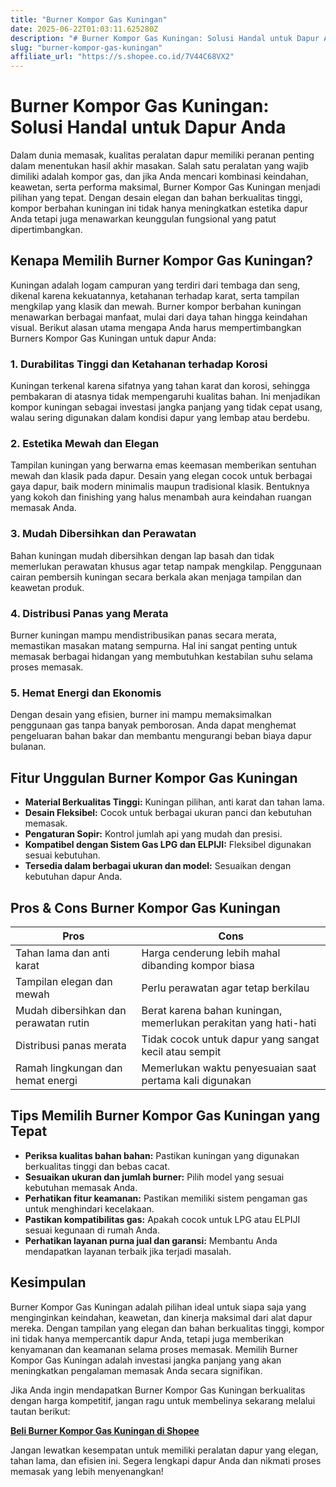 ```yaml
---
title: "Burner Kompor Gas Kuningan"
date: 2025-06-22T01:03:11.625280Z
description: "# Burner Kompor Gas Kuningan: Solusi Handal untuk Dapur Anda..."
slug: "burner-kompor-gas-kuningan"
affiliate_url: "https://s.shopee.co.id/7V44C68VX2"
---
```

# Burner Kompor Gas Kuningan: Solusi Handal untuk Dapur Anda

Dalam dunia memasak, kualitas peralatan dapur memiliki peranan penting dalam menentukan hasil akhir masakan. Salah satu peralatan yang wajib dimiliki adalah kompor gas, dan jika Anda mencari kombinasi keindahan, keawetan, serta performa maksimal, Burner Kompor Gas Kuningan menjadi pilihan yang tepat. Dengan desain elegan dan bahan berkualitas tinggi, kompor berbahan kuningan ini tidak hanya meningkatkan estetika dapur Anda tetapi juga menawarkan keunggulan fungsional yang patut dipertimbangkan.

## Kenapa Memilih Burner Kompor Gas Kuningan?

Kuningan adalah logam campuran yang terdiri dari tembaga dan seng, dikenal karena kekuatannya, ketahanan terhadap karat, serta tampilan mengkilap yang klasik dan mewah. Burner kompor berbahan kuningan menawarkan berbagai manfaat, mulai dari daya tahan hingga keindahan visual. Berikut alasan utama mengapa Anda harus mempertimbangkan Burners Kompor Gas Kuningan untuk dapur Anda:

### 1. Durabilitas Tinggi dan Ketahanan terhadap Korosi

Kuningan terkenal karena sifatnya yang tahan karat dan korosi, sehingga pembakaran di atasnya tidak mempengaruhi kualitas bahan. Ini menjadikan kompor kuningan sebagai investasi jangka panjang yang tidak cepat usang, walau sering digunakan dalam kondisi dapur yang lembap atau berdebu.

### 2. Estetika Mewah dan Elegan

Tampilan kuningan yang berwarna emas keemasan memberikan sentuhan mewah dan klasik pada dapur. Desain yang elegan cocok untuk berbagai gaya dapur, baik modern minimalis maupun tradisional klasik. Bentuknya yang kokoh dan finishing yang halus menambah aura keindahan ruangan memasak Anda.

### 3. Mudah Dibersihkan dan Perawatan

Bahan kuningan mudah dibersihkan dengan lap basah dan tidak memerlukan perawatan khusus agar tetap nampak mengkilap. Penggunaan cairan pembersih kuningan secara berkala akan menjaga tampilan dan keawetan produk.

### 4. Distribusi Panas yang Merata

Burner kuningan mampu mendistribusikan panas secara merata, memastikan masakan matang sempurna. Hal ini sangat penting untuk memasak berbagai hidangan yang membutuhkan kestabilan suhu selama proses memasak.

### 5. Hemat Energi dan Ekonomis

Dengan desain yang efisien, burner ini mampu memaksimalkan penggunaan gas tanpa banyak pemborosan. Anda dapat menghemat pengeluaran bahan bakar dan membantu mengurangi beban biaya dapur bulanan.

## Fitur Unggulan Burner Kompor Gas Kuningan

- **Material Berkualitas Tinggi:** Kuningan pilihan, anti karat dan tahan lama.
- **Desain Fleksibel:** Cocok untuk berbagai ukuran panci dan kebutuhan memasak.
- **Pengaturan Sopir:** Kontrol jumlah api yang mudah dan presisi.
- **Kompatibel dengan Sistem Gas LPG dan ELPIJI:** Fleksibel digunakan sesuai kebutuhan.
- **Tersedia dalam berbagai ukuran dan model:** Sesuaikan dengan kebutuhan dapur Anda.

## Pros & Cons Burner Kompor Gas Kuningan

| **Pros**                                              | **Cons**                                               |
|--------------------------------------------------------|--------------------------------------------------------|
| Tahan lama dan anti karat                              | Harga cenderung lebih mahal dibanding kompor biasa     |
| Tampilan elegan dan mewah                              | Perlu perawatan agar tetap berkilau                   |
| Mudah dibersihkan dan perawatan rutin                | Berat karena bahan kuningan, memerlukan perakitan yang hati-hati |
| Distribusi panas merata                                | Tidak cocok untuk dapur yang sangat kecil atau sempit |
| Ramah lingkungan dan hemat energi                     | Memerlukan waktu penyesuaian saat pertama kali digunakan |

## Tips Memilih Burner Kompor Gas Kuningan yang Tepat

- **Periksa kualitas bahan bahan:** Pastikan kuningan yang digunakan berkualitas tinggi dan bebas cacat.
- **Sesuaikan ukuran dan jumlah burner:** Pilih model yang sesuai kebutuhan memasak Anda.
- **Perhatikan fitur keamanan:** Pastikan memiliki sistem pengaman gas untuk menghindari kecelakaan.
- **Pastikan kompatibilitas gas:** Apakah cocok untuk LPG atau ELPIJI sesuai kegunaan di rumah Anda.
- **Perhatikan layanan purna jual dan garansi:** Membantu Anda mendapatkan layanan terbaik jika terjadi masalah.

## Kesimpulan

Burner Kompor Gas Kuningan adalah pilihan ideal untuk siapa saja yang menginginkan keindahan, keawetan, dan kinerja maksimal dari alat dapur mereka. Dengan tampilan yang elegan dan bahan berkualitas tinggi, kompor ini tidak hanya mempercantik dapur Anda, tetapi juga memberikan kenyamanan dan keamanan selama proses memasak. Memilih Burner Kompor Gas Kuningan adalah investasi jangka panjang yang akan meningkatkan pengalaman memasak Anda secara signifikan.

Jika Anda ingin mendapatkan Burner Kompor Gas Kuningan berkualitas dengan harga kompetitif, jangan ragu untuk membelinya sekarang melalui tautan berikut:

[**Beli Burner Kompor Gas Kuningan di Shopee**](https://s.shopee.co.id/7V44C68VX2)

Jangan lewatkan kesempatan untuk memiliki peralatan dapur yang elegan, tahan lama, dan efisien ini. Segera lengkapi dapur Anda dan nikmati proses memasak yang lebih menyenangkan!